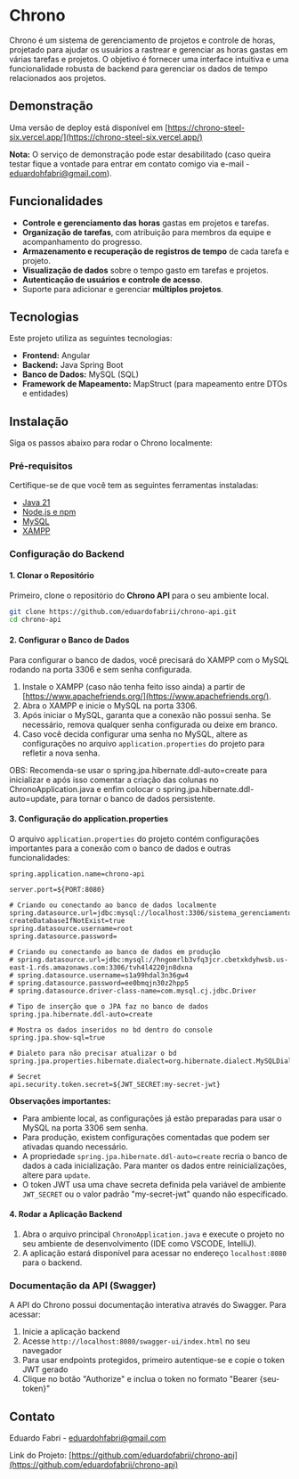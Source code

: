 # Chrono

Chrono é um sistema de gerenciamento de projetos e controle de horas, projetado para ajudar os usuários a rastrear e gerenciar as horas gastas em várias tarefas e projetos. O objetivo é fornecer uma interface intuitiva e uma funcionalidade robusta de backend para gerenciar os dados de tempo relacionados aos projetos.

## Demonstração

Uma versão de deploy está disponível em [https://chrono-steel-six.vercel.app/](https://chrono-steel-six.vercel.app/)

**Nota:** O serviço de demonstração pode estar desabilitado (caso queira testar fique a vontade para entrar em contato comigo via e-mail - eduardohfabri@gmail.com).

## Funcionalidades

- **Controle e gerenciamento das horas** gastas em projetos e tarefas.
- **Organização de tarefas**, com atribuição para membros da equipe e acompanhamento do progresso.
- **Armazenamento e recuperação de registros de tempo** de cada tarefa e projeto.
- **Visualização de dados** sobre o tempo gasto em tarefas e projetos.
- **Autenticação de usuários e controle de acesso**.
- Suporte para adicionar e gerenciar **múltiplos projetos**.

## Tecnologias

Este projeto utiliza as seguintes tecnologias:

- **Frontend:** Angular
- **Backend:** Java Spring Boot
- **Banco de Dados:** MySQL (SQL)
- **Framework de Mapeamento:** MapStruct (para mapeamento entre DTOs e entidades)

## Instalação

Siga os passos abaixo para rodar o Chrono localmente:

### Pré-requisitos

Certifique-se de que você tem as seguintes ferramentas instaladas:

- [Java 21](https://openjdk.java.net/)
- [Node.js e npm](https://nodejs.org/)
- [MySQL](https://dev.mysql.com/downloads/installer/)
- [XAMPP](https://www.apachefriends.org/)

### Configuração do Backend

#### 1. Clonar o Repositório

Primeiro, clone o repositório do **Chrono API** para o seu ambiente local.

```bash
git clone https://github.com/eduardofabrii/chrono-api.git
cd chrono-api
```

#### 2. Configurar o Banco de Dados

Para configurar o banco de dados, você precisará do XAMPP com o MySQL rodando na porta 3306 e sem senha configurada.

1. Instale o XAMPP (caso não tenha feito isso ainda) a partir de [https://www.apachefriends.org/](https://www.apachefriends.org/).
2. Abra o XAMPP e inicie o MySQL na porta 3306.
3. Após iniciar o MySQL, garanta que a conexão não possui senha. Se necessário, remova qualquer senha configurada ou deixe em branco.
4. Caso você decida configurar uma senha no MySQL, altere as configurações no arquivo `application.properties` do projeto para refletir a nova senha.

OBS: Recomenda-se usar o spring.jpa.hibernate.ddl-auto=create para inicializar e após isso comentar a criação das colunas no ChronoApplication.java e enfim colocar o spring.jpa.hibernate.ddl-auto=update, para tornar o banco de dados persistente.

#### 3. Configuração do application.properties

O arquivo `application.properties` do projeto contém configurações importantes para a conexão com o banco de dados e outras funcionalidades:

```properties
spring.application.name=chrono-api

server.port=${PORT:8080}

# Criando ou conectando ao banco de dados localmente
spring.datasource.url=jdbc:mysql://localhost:3306/sistema_gerenciamento?createDatabaseIfNotExist=true
spring.datasource.username=root
spring.datasource.password=

# Criando ou conectando ao banco de dados em produção
# spring.datasource.url=jdbc:mysql://hngomrlb3vfq3jcr.cbetxkdyhwsb.us-east-1.rds.amazonaws.com:3306/tvh4l4220jn8dxna
# spring.datasource.username=s1a99hdal3n36gw4
# spring.datasource.password=ee0bmqjn30z2hpp5
# spring.datasource.driver-class-name=com.mysql.cj.jdbc.Driver

# Tipo de inserção que o JPA faz no banco de dados
spring.jpa.hibernate.ddl-auto=create

# Mostra os dados inseridos no bd dentro do console
spring.jpa.show-sql=true

# Dialeto para não precisar atualizar o bd
spring.jpa.properties.hibernate.dialect=org.hibernate.dialect.MySQLDialect

# Secret
api.security.token.secret=${JWT_SECRET:my-secret-jwt}
```

**Observações importantes:**
- Para ambiente local, as configurações já estão preparadas para usar o MySQL na porta 3306 sem senha.
- Para produção, existem configurações comentadas que podem ser ativadas quando necessário.
- A propriedade `spring.jpa.hibernate.ddl-auto=create` recria o banco de dados a cada inicialização. Para manter os dados entre reinicializações, altere para `update`.
- O token JWT usa uma chave secreta definida pela variável de ambiente `JWT_SECRET` ou o valor padrão "my-secret-jwt" quando não especificado.

#### 4. Rodar a Aplicação Backend

1. Abra o arquivo principal `ChronoApplication.java` e execute o projeto no seu ambiente de desenvolvimento (IDE como VSCODE, IntelliJ).
2. A aplicação estará disponível para acessar no endereço `localhost:8080` para o backend.

### Documentação da API (Swagger)

A API do Chrono possui documentação interativa através do Swagger. Para acessar:

1. Inicie a aplicação backend
2. Acesse `http://localhost:8080/swagger-ui/index.html` no seu navegador
3. Para usar endpoints protegidos, primeiro autentique-se e copie o token JWT gerado
4. Clique no botão "Authorize" e inclua o token no formato "Bearer {seu-token}"

## Contato

Eduardo Fabri - [eduardohfabri@gmail.com](mailto:eduardohfabri@gmail.com)

Link do Projeto: [https://github.com/eduardofabrii/chrono-api](https://github.com/eduardofabrii/chrono-api)